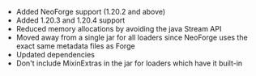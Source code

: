 * Added NeoForge support (1.20.2 and above)
* Added 1.20.3 and 1.20.4 support
* Reduced memory allocations by avoiding the java Stream API
* Moved away from a single jar for all loaders since NeoForge uses the exact same metadata files as Forge
* Updated dependencies
* Don't include MixinExtras in the jar for loaders which have it built-in
